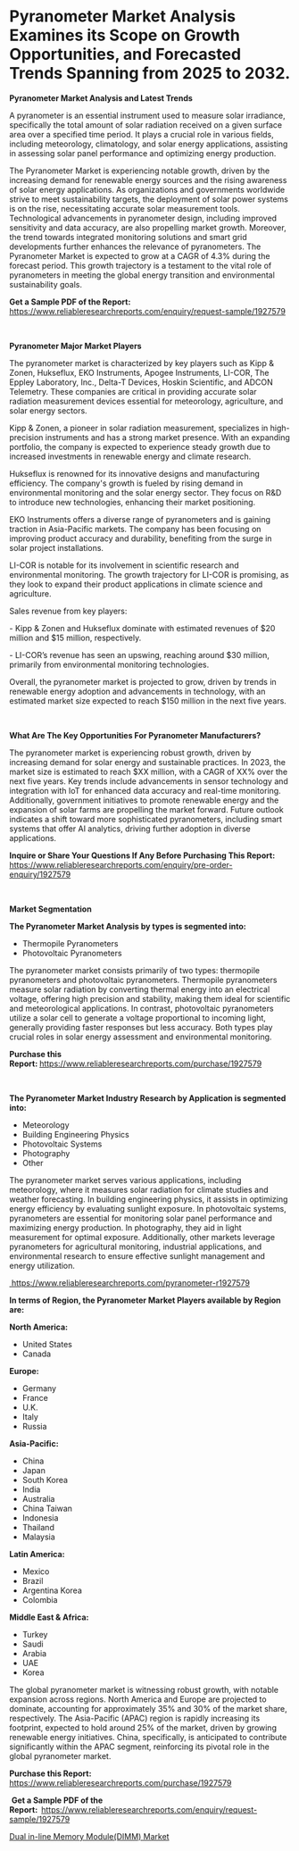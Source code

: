 <p><h1>Pyranometer Market Analysis Examines its Scope on Growth Opportunities, and Forecasted Trends Spanning from 2025 to 2032.</h1></p><p><strong>Pyranometer Market Analysis and Latest Trends</strong></p>
<p><p>A pyranometer is an essential instrument used to measure solar irradiance, specifically the total amount of solar radiation received on a given surface area over a specified time period. It plays a crucial role in various fields, including meteorology, climatology, and solar energy applications, assisting in assessing solar panel performance and optimizing energy production.</p><p>The Pyranometer Market is experiencing notable growth, driven by the increasing demand for renewable energy sources and the rising awareness of solar energy applications. As organizations and governments worldwide strive to meet sustainability targets, the deployment of solar power systems is on the rise, necessitating accurate solar measurement tools. Technological advancements in pyranometer design, including improved sensitivity and data accuracy, are also propelling market growth. Moreover, the trend towards integrated monitoring solutions and smart grid developments further enhances the relevance of pyranometers. The Pyranometer Market is expected to grow at a CAGR of 4.3% during the forecast period. This growth trajectory is a testament to the vital role of pyranometers in meeting the global energy transition and environmental sustainability goals.</p></p>
<p><strong>Get a Sample PDF of the Report:&nbsp;</strong> <a href="https://www.reliableresearchreports.com/enquiry/request-sample/1927579?utm_campaign=3265&utm_medium=2&utm_source=Github&utm_content=ia&utm_term=28032025&utm_id=pyranometer">https://www.reliableresearchreports.com/enquiry/request-sample/1927579</a></p>
<p>&nbsp;</p>
<p><strong>Pyranometer Major Market Players</strong></p>
<p><p>The pyranometer market is characterized by key players such as Kipp & Zonen, Hukseflux, EKO Instruments, Apogee Instruments, LI-COR, The Eppley Laboratory, Inc., Delta-T Devices, Hoskin Scientific, and ADCON Telemetry. These companies are critical in providing accurate solar radiation measurement devices essential for meteorology, agriculture, and solar energy sectors.</p><p>Kipp & Zonen, a pioneer in solar radiation measurement, specializes in high-precision instruments and has a strong market presence. With an expanding portfolio, the company is expected to experience steady growth due to increased investments in renewable energy and climate research.</p><p>Hukseflux is renowned for its innovative designs and manufacturing efficiency. The company's growth is fueled by rising demand in environmental monitoring and the solar energy sector. They focus on R&D to introduce new technologies, enhancing their market positioning.</p><p>EKO Instruments offers a diverse range of pyranometers and is gaining traction in Asia-Pacific markets. The company has been focusing on improving product accuracy and durability, benefiting from the surge in solar project installations.</p><p>LI-COR is notable for its involvement in scientific research and environmental monitoring. The growth trajectory for LI-COR is promising, as they look to expand their product applications in climate science and agriculture.</p><p>Sales revenue from key players:</p><p>- Kipp & Zonen and Hukseflux dominate with estimated revenues of $20 million and $15 million, respectively.</p><p>- LI-COR’s revenue has seen an upswing, reaching around $30 million, primarily from environmental monitoring technologies.</p><p>Overall, the pyranometer market is projected to grow, driven by trends in renewable energy adoption and advancements in technology, with an estimated market size expected to reach $150 million in the next five years.</p></p>
<p>&nbsp;</p>
<p><strong>What Are The Key Opportunities For Pyranometer Manufacturers?</strong></p>
<p><p>The pyranometer market is experiencing robust growth, driven by increasing demand for solar energy and sustainable practices. In 2023, the market size is estimated to reach $XX million, with a CAGR of XX% over the next five years. Key trends include advancements in sensor technology and integration with IoT for enhanced data accuracy and real-time monitoring. Additionally, government initiatives to promote renewable energy and the expansion of solar farms are propelling the market forward. Future outlook indicates a shift toward more sophisticated pyranometers, including smart systems that offer AI analytics, driving further adoption in diverse applications.</p></p>
<p><strong>Inquire or Share Your Questions If Any Before Purchasing This Report:</strong> <a href="https://www.reliableresearchreports.com/enquiry/pre-order-enquiry/1927579?utm_campaign=3265&utm_medium=2&utm_source=Github&utm_content=ia&utm_term=28032025&utm_id=pyranometer">https://www.reliableresearchreports.com/enquiry/pre-order-enquiry/1927579</a></p>
<p>&nbsp;</p>
<p><strong>Market Segmentation</strong></p>
<p><strong>The Pyranometer Market Analysis by types is segmented into:</strong></p>
<p><ul><li>Thermopile Pyranometers</li><li>Photovoltaic Pyranometers</li></ul></p>
<p><p>The pyranometer market consists primarily of two types: thermopile pyranometers and photovoltaic pyranometers. Thermopile pyranometers measure solar radiation by converting thermal energy into an electrical voltage, offering high precision and stability, making them ideal for scientific and meteorological applications. In contrast, photovoltaic pyranometers utilize a solar cell to generate a voltage proportional to incoming light, generally providing faster responses but less accuracy. Both types play crucial roles in solar energy assessment and environmental monitoring.</p></p>
<p><strong>Purchase this Report:&nbsp;</strong><a href="https://www.reliableresearchreports.com/purchase/1927579?utm_campaign=3265&utm_medium=2&utm_source=Github&utm_content=ia&utm_term=28032025&utm_id=pyranometer">https://www.reliableresearchreports.com/purchase/1927579</a></p>
<p>&nbsp;</p>
<p><strong>The Pyranometer Market Industry Research by Application is segmented into:</strong></p>
<p><ul><li>Meteorology</li><li>Building Engineering Physics</li><li>Photovoltaic Systems</li><li>Photography</li><li>Other</li></ul></p>
<p><p>The pyranometer market serves various applications, including meteorology, where it measures solar radiation for climate studies and weather forecasting. In building engineering physics, it assists in optimizing energy efficiency by evaluating sunlight exposure. In photovoltaic systems, pyranometers are essential for monitoring solar panel performance and maximizing energy production. In photography, they aid in light measurement for optimal exposure. Additionally, other markets leverage pyranometers for agricultural monitoring, industrial applications, and environmental research to ensure effective sunlight management and energy utilization.</p></p>
<p><a href="https://www.reliableresearchreports.com/pyranometer-r1927579?utm_campaign=3265&utm_medium=2&utm_source=Github&utm_content=ia&utm_term=28032025&utm_id=pyranometer">&nbsp;https://www.reliableresearchreports.com/pyranometer-r1927579</a></p>
<p><strong>In terms of Region, the Pyranometer Market Players available by Region are:</strong></p>
<p>
    <p> <strong> North America: </strong>
        <ul>
            <li>United States</li>
            <li>Canada</li>
        </ul>
        </p> 
    <p> <strong> Europe: </strong>
        <ul>
            <li>Germany</li>
            <li>France</li>
            <li>U.K.</li>
            <li>Italy</li>
            <li>Russia</li>
        </ul>
        </p> 
    <p> <strong> Asia-Pacific: </strong>
        <ul>
            <li>China</li>
            <li>Japan</li>
            <li>South Korea</li>
            <li>India</li>
            <li>Australia</li>
            <li>China Taiwan</li>
            <li>Indonesia</li>
            <li>Thailand</li>
            <li>Malaysia</li>
        </ul>
        </p> 
    <p> <strong> Latin America: </strong>
        <ul>
            <li>Mexico</li>
            <li>Brazil</li>
            <li>Argentina Korea</li>
            <li>Colombia</li>
        </ul>
        </p> 
    <p> <strong> Middle East & Africa: </strong>
        <ul>
            <li>Turkey</li>
            <li>Saudi</li>
            <li>Arabia</li>
            <li>UAE</li>
            <li>Korea</li>
        </ul>
    </p>
    </p>
<p><p>The global pyranometer market is witnessing robust growth, with notable expansion across regions. North America and Europe are projected to dominate, accounting for approximately 35% and 30% of the market share, respectively. The Asia-Pacific (APAC) region is rapidly increasing its footprint, expected to hold around 25% of the market, driven by growing renewable energy initiatives. China, specifically, is anticipated to contribute significantly within the APAC segment, reinforcing its pivotal role in the global pyranometer market.</p></p>
<p><strong>Purchase this Report: </strong><a href="https://www.reliableresearchreports.com/purchase/1927579?utm_campaign=3265&utm_medium=2&utm_source=Github&utm_content=ia&utm_term=28032025&utm_id=pyranometer">https://www.reliableresearchreports.com/purchase/1927579</a></p>
<p>&nbsp;<strong>Get a Sample PDF of the Report:&nbsp;&nbsp;</strong><a href="https://www.reliableresearchreports.com/enquiry/request-sample/1927579?utm_campaign=3265&utm_medium=2&utm_source=Github&utm_content=ia&utm_term=28032025&utm_id=pyranometer">https://www.reliableresearchreports.com/enquiry/request-sample/1927579</a></p>
<p><strong></strong></p>
<p><p><a href="https://github.com/bulkagumanvv/Market-Research-Report-List-1/blob/main/dual-in-line-memory-moduledimm-market.md?utm_campaign=3265&utm_medium=2&utm_source=Github&utm_content=ia&utm_term=28032025&utm_id=pyranometer">Dual in-line Memory Module(DIMM) Market</a></p></p>